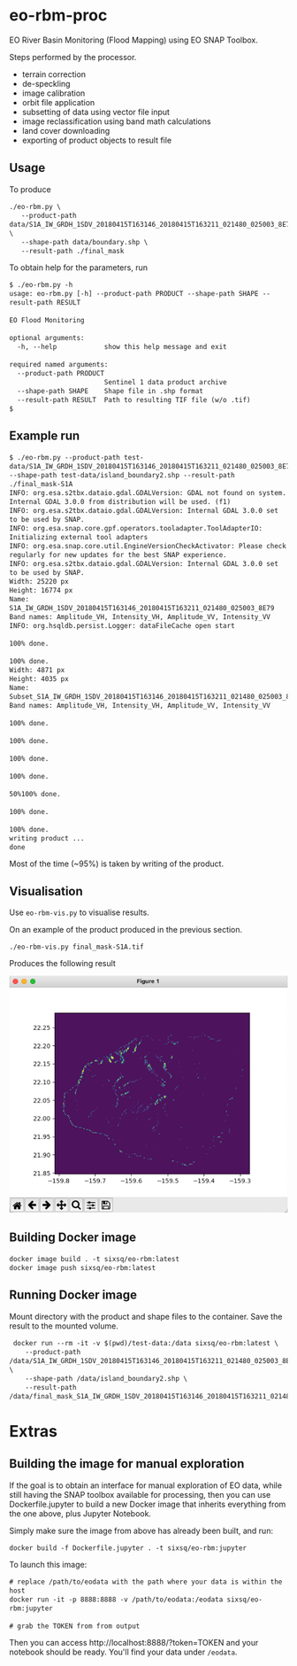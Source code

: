 # eo-rbm-proc

EO River Basin Monitoring (Flood Mapping) using EO SNAP Toolbox.

Steps performed by the processor.

 * terrain correction
 * de-speckling
 * image calibration
 * orbit file application
 * subsetting of data using vector file input
 * image reclassification using band math calculations
 * land cover downloading
 * exporting of product objects to result file

## Usage

To produce

```
./eo-rbm.py \
   --product-path data/S1A_IW_GRDH_1SDV_20180415T163146_20180415T163211_021480_025003_8E79.zip \
   --shape-path data/boundary.shp \
   --result-path ./final_mask
```

To obtain help for the parameters, run

```
$ ./eo-rbm.py -h
usage: eo-rbm.py [-h] --product-path PRODUCT --shape-path SHAPE --result-path RESULT

EO Flood Monitoring

optional arguments:
  -h, --help            show this help message and exit

required named arguments:
  --product-path PRODUCT
                        Sentinel 1 data product archive
  --shape-path SHAPE    Shape file in .shp format
  --result-path RESULT  Path to resulting TIF file (w/o .tif)
$
```

## Example run

```
$ ./eo-rbm.py --product-path test-data/S1A_IW_GRDH_1SDV_20180415T163146_20180415T163211_021480_025003_8E79.zip --shape-path test-data/island_boundary2.shp --result-path ./final_mask-S1A
INFO: org.esa.s2tbx.dataio.gdal.GDALVersion: GDAL not found on system. Internal GDAL 3.0.0 from distribution will be used. (f1)
INFO: org.esa.s2tbx.dataio.gdal.GDALVersion: Internal GDAL 3.0.0 set to be used by SNAP.
INFO: org.esa.snap.core.gpf.operators.tooladapter.ToolAdapterIO: Initializing external tool adapters
INFO: org.esa.snap.core.util.EngineVersionCheckActivator: Please check regularly for new updates for the best SNAP experience.
INFO: org.esa.s2tbx.dataio.gdal.GDALVersion: Internal GDAL 3.0.0 set to be used by SNAP.
Width: 25220 px
Height: 16774 px
Name: S1A_IW_GRDH_1SDV_20180415T163146_20180415T163211_021480_025003_8E79
Band names: Amplitude_VH, Intensity_VH, Amplitude_VV, Intensity_VV
INFO: org.hsqldb.persist.Logger: dataFileCache open start

100% done.

100% done.
Width: 4871 px
Height: 4035 px
Name: Subset_S1A_IW_GRDH_1SDV_20180415T163146_20180415T163211_021480_025003_8E79_Orb
Band names: Amplitude_VH, Intensity_VH, Amplitude_VV, Intensity_VV

100% done.

100% done.

100% done.

100% done.

50%100% done.

100% done.

100% done.
writing product ...
done
```

Most of the time (~95%) is taken by writing of the product.

## Visualisation

Use `eo-rbm-vis.py` to visualise results.

On an example of the product produced in the previous section.

```
./eo-rbm-vis.py final_mask-S1A.tif
```

Produces the following result

![final_mask](media/final_mask-S1A.png)

## Building Docker image

```
docker image build . -t sixsq/eo-rbm:latest 
docker image push sixsq/eo-rbm:latest
```

## Running Docker image

Mount directory with the product and shape files to the container. Save
the result to the mounted volume.

```
 docker run --rm -it -v $(pwd)/test-data:/data sixsq/eo-rbm:latest \
    --product-path /data/S1A_IW_GRDH_1SDV_20180415T163146_20180415T163211_021480_025003_8E79.zip \
    --shape-path /data/island_boundary2.shp \
    --result-path /data/final_mask_S1A_IW_GRDH_1SDV_20180415T163146_20180415T163211_021480_025003_8E79
```

# Extras

## Building the image for manual exploration

If the goal is to obtain an interface for manual exploration of EO data, while still having the SNAP toolbox available for processing, 
then you can use Dockerfile.jupyter to build a new Docker image that inherits everything from the one above, 
plus Jupyter Notebook.

Simply make sure the image from above has already been built, and run:

```
docker build -f Dockerfile.jupyter . -t sixsq/eo-rbm:jupyter
```

To launch this image:

```
# replace /path/to/eodata with the path where your data is within the host
docker run -it -p 8888:8888 -v /path/to/eodata:/eodata sixsq/eo-rbm:jupyter 

# grab the TOKEN from from output
```

Then you can access http://localhost:8888/?token=TOKEN and your notebook should be ready. You'll find your data under `/eodata`.

